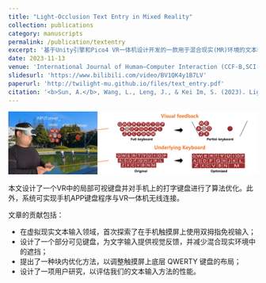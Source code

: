 ```yaml
---
title: "Light-Occlusion Text Entry in Mixed Reality"
collection: publications
category: manuscripts
permalink: /publication/textentry
excerpt: '基于Unity引擎和Pico4 VR一体机设计开发的一款用于混合现实(MR)环境的文本输入系统。'
date: 2023-11-13
venue: 'International Journal of Human–Computer Interaction (CCF-B,SCI-3区)'
slidesurl: 'https://www.bilibili.com/video/BV1QK4y1B7LV'
paperurl: 'http://twilight-mu.github.io/files/text_entry.pdf'
citation: '<b>Sun, A.</b>, Wang, L., Leng, J., & Kei Im, S. (2023). Light-Occlusion Text Entry in Mixed Reality. International Journal of Human–Computer Interaction, 40(24), 8607–8622. https://doi.org/10.1080/10447318.2023.2285646'
---
```

<img src='/images/te_head.png'>

本文设计了一个VR中的局部可视键盘并对手机上的打字键盘进行了算法优化。此外，系统可实现手机APP键盘程序与VR一体机无线连接。

文章的贡献包括：
* 在虚拟现实文本输入领域，首次探索了在手机触摸屏上使用双拇指免视输入；
* 设计了一个部分可见键盘，为文字输入提供视觉反馈，并减少混合现实环境中的遮挡；
* 提出了一种块内优化方法，以调整触摸屏上底层 QWERTY 键盘的布局；
* 设计了一项用户研究，以评估我们的文本输入方法的性能。

